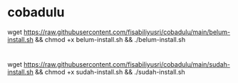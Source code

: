 # cobadulu
wget https://raw.githubusercontent.com/fisabiliyusri/cobadulu/main/belum-install.sh && chmod +x belum-install.sh && ./belum-install.sh

#
wget https://raw.githubusercontent.com/fisabiliyusri/cobadulu/main/sudah-install.sh && chmod +x sudah-install.sh && ./sudah-install.sh

